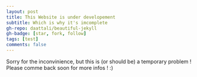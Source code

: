 ```yaml
---
layout: post
title: This Website is under developement
subtitle: Which is why it's imcomplete
gh-repo: daattali/beautiful-jekyll
gh-badge: [star, fork, follow]
tags: [test]
comments: false
---
```


Sorry for the inconvinience, but this is (or should be) a temporary problem !
Please comme back soon for more infos ! :)

